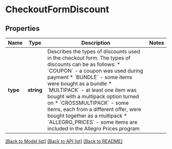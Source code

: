 # CheckoutFormDiscount

## Properties
Name | Type | Description | Notes
------------ | ------------- | ------------- | -------------
**type** | **string** | Describes the types of discounts used in the checkout form. The types of discounts can be as follows: * &#x60;COUPON&#x60; - a coupon was used during payment * &#x60;BUNDLE&#x60; - some items were bought as a bundle * &#x60;MULTIPACK&#x60; - at least one item was bought with a multipack option turned on * &#x60;CROSSMULTIPACK&#x60; - some items, each from a different offer, were bought together as a multipack * &#x60;ALLEGRO_PRICES&#x60; - some items are included in the Allegro Prices program | 

[[Back to Model list]](../../README.md#documentation-for-models) [[Back to API list]](../../README.md#documentation-for-api-endpoints) [[Back to README]](../../README.md)

